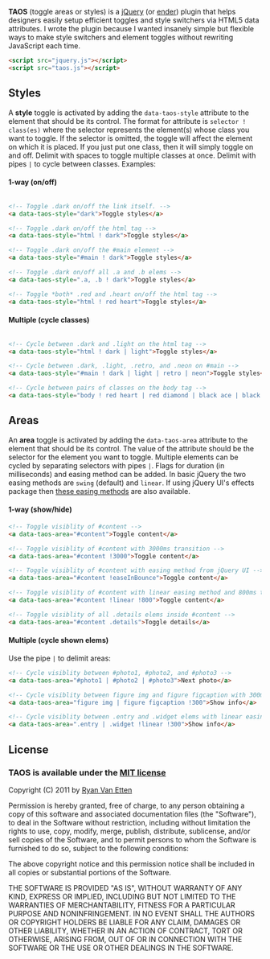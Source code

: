 **TAOS** (toggle areas or styles) is a [jQuery](http://jquery.com) (or [ender](http://ender.no.de/#jeesh)) plugin that helps designers easily setup efficient toggles and style switchers via HTML5 data attributes. I wrote the plugin because I wanted insanely simple but flexible ways to make style switchers and element toggles without rewriting JavaScript each time.

```html
<script src="jquery.js"></script>
<script src="taos.js"></script>
```

## Styles

A **style** toggle is activated by adding the `data-taos-style` attribute to the element that should be its control. The format for attribute is `selector ! class(es)` where the selector represents the element(s) whose class you want to toggle. If the selector is omitted, the toggle will affect the element on which it is placed. If you just put one class, then it will simply toggle on and off. Delimit with spaces to toggle multiple classes at once. Delimit with pipes `|` to cycle between classes. Examples:

#### 1-way (on/off)
```html

<!-- Toggle .dark on/off the link itself. -->
<a data-taos-style="dark">Toggle styles</a> 

<!-- Toggle .dark on/off the html tag -->
<a data-taos-style="html ! dark">Toggle styles</a> 

<!-- Toggle .dark on/off the #main element -->
<a data-taos-style="#main ! dark">Toggle styles</a> 

<!-- Toggle .dark on/off all .a and .b elems -->
<a data-taos-style=".a, .b ! dark">Toggle styles</a> 

<!-- Toggle *both* .red and .heart on/off the html tag -->
<a data-taos-style="html ! red heart">Toggle styles</a> 
````

#### Multiple (cycle classes)
```html

<!-- Cycle between .dark and .light on the html tag -->
<a data-taos-style="html ! dark | light">Toggle styles</a> 

<!-- Cycle between .dark, .light, .retro, and .neon on #main -->
<a data-taos-style="#main ! dark | light | retro | neon">Toggle styles</a> 

<!-- Cycle between pairs of classes on the body tag -->
<a data-taos-style="body ! red heart | red diamond | black ace | black club">Toggle styles</a> 
````

## Areas 

An **area** toggle is activated by adding the `data-taos-area` attribute to the element that should be its control. The value of the attribute should be the selector for the element you want to toggle. Multiple elements can be cycled by separating selectors with pipes `|`. Flags for duration (in milliseconds) and easing method can be added. In basic jQuery the two easing methods are `swing` (default) and `linear`. If using jQuery UI's effects package then [these easing methods](http://jqueryui.com/demos/effect/easing.html) are also available.

#### 1-way (show/hide)


```html
<!-- Toggle visiblity of #content -->
<a data-taos-area="#content">Toggle content</a>

<!-- Toggle visiblity of #content with 3000ms transition -->
<a data-taos-area="#content !3000">Toggle content</a>

<!-- Toggle visiblity of #content with easing method from jQuery UI -->
<a data-taos-area="#content !easeInBounce">Toggle content</a>

<!-- Toggle visiblity of #content with linear easing method and 800ms transition -->
<a data-taos-area="#content !linear !800">Toggle content</a>

<!-- Toggle visiblity of all .details elems inside #content -->
<a data-taos-area="#content .details">Toggle details</a>
```

#### Multiple (cycle shown elems)

Use the pipe `|` to delimit areas:

```html
<!-- Cycle visiblity between #photo1, #photo2, and #photo3 -->
<a data-taos-area="#photo1 | #photo2 | #photo3">Next photo</a>

<!-- Cycle visiblity between figure img and figure figcaption with 300ms transition -->
<a data-taos-area="figure img | figure figcaption !300">Show info</a>

<!-- Cycle visiblity between .entry and .widget elems with linear easing and 300ms transition -->
<a data-taos-area=".entry | .widget !linear !300">Show info</a>
```

## License

### TAOS is available under the [MIT license](http://en.wikipedia.org/wiki/MIT_License)

Copyright (C) 2011 by [Ryan Van Etten](https://github.com/ryanve)

Permission is hereby granted, free of charge, to any person obtaining a copy
of this software and associated documentation files (the "Software"), to deal
in the Software without restriction, including without limitation the rights
to use, copy, modify, merge, publish, distribute, sublicense, and/or sell
copies of the Software, and to permit persons to whom the Software is
furnished to do so, subject to the following conditions:

The above copyright notice and this permission notice shall be included in
all copies or substantial portions of the Software.

THE SOFTWARE IS PROVIDED "AS IS", WITHOUT WARRANTY OF ANY KIND, EXPRESS OR
IMPLIED, INCLUDING BUT NOT LIMITED TO THE WARRANTIES OF MERCHANTABILITY,
FITNESS FOR A PARTICULAR PURPOSE AND NONINFRINGEMENT. IN NO EVENT SHALL THE
AUTHORS OR COPYRIGHT HOLDERS BE LIABLE FOR ANY CLAIM, DAMAGES OR OTHER
LIABILITY, WHETHER IN AN ACTION OF CONTRACT, TORT OR OTHERWISE, ARISING FROM,
OUT OF OR IN CONNECTION WITH THE SOFTWARE OR THE USE OR OTHER DEALINGS IN
THE SOFTWARE.